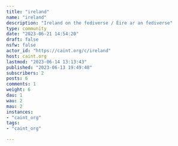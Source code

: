 ```yaml
---
title: "ireland" 
name: "ireland"
description: "Ireland on the fediverse / Éire ar an fediverse"
type: community
date: "2023-06-21 14:54:20"
draft: false
nsfw: false
actor_id: "https://caint.org/c/ireland"
host: caint.org
lastmod: "2023-06-14 13:13:43"
published: "2023-06-13 19:49:48"
subscribers: 2
posts: 6
comments: 1
weight: 6
dau: 1
wau: 2
mau: 2
instances:
- "caint_org"
tags: 
- "caint_org"

---
```

